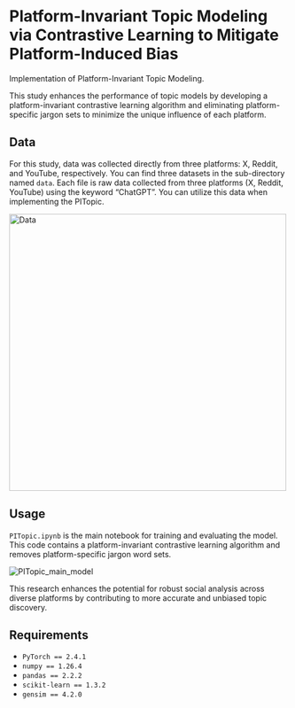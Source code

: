 # Platform-Invariant Topic Modeling via Contrastive Learning to Mitigate Platform-Induced Bias


Implementation of Platform-Invariant Topic Modeling. 

This study enhances the performance of topic models by developing a platform-invariant contrastive learning algorithm and eliminating platform-specific jargon sets to minimize the unique influence of each platform.

## Data

For this study, data was collected directly from three platforms: X, Reddit, and YouTube, respectively. You can find three datasets in the sub-directory named `data`. Each file is raw data collected from three platforms (X, Reddit, YouTube) using the keyword “ChatGPT”. You can utilize this data when implementing the PITopic.

<img src="https://github.com/user-attachments/assets/fb061bce-9e87-4193-be6e-8802719c2b91" alt="Data" width="500"/>


## Usage

`PITopic.ipynb` is the main notebook for training and evaluating the model. This code contains a platform-invariant contrastive learning algorithm and removes platform-specific jargon word sets.

![PITopic_main_model](https://github.com/user-attachments/assets/07b31cfe-39c8-40b3-8fc4-eac67844cbc0)


This research enhances the potential for robust social analysis across diverse platforms by contributing to more accurate and unbiased topic discovery.

## Requirements

- `PyTorch == 2.4.1`
- `numpy == 1.26.4`
- `pandas == 2.2.2`
- `scikit-learn == 1.3.2`
- `gensim == 4.2.0`
